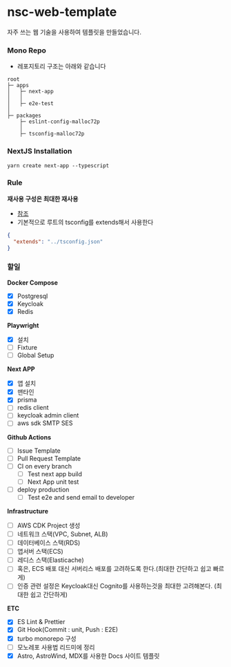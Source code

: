 # nsc-web-template

자주 쓰는 웹 기술을 사용하여 템플릿을 만들었습니다.

### Mono Repo

- 레포지토리 구조는 아래와 같습니다

```plaintext
root
├─ apps
│   ├─ next-app
│   │
│   ├─ e2e-test
│
├─ packages
    ├─ eslint-config-malloc72p
    │
    ├─ tsconfig-malloc72p
```

### NextJS Installation

```shell
yarn create next-app --typescript
```

### Rule

**재사용 구성은 최대한 재사용**

- [참조](https://typescript-eslint.io/docs/linting/typed-linting/monorepos/)
- 기본적으로 루트의 tsconfig를 extends해서 사용한다

```json
{
  "extends": "../tsconfig.json"
}
```

### 할일

**Docker Compose**

- [x] Postgresql
- [x] Keycloak
- [x] Redis

**Playwright**

- [x] 설치
- [ ] Fixture
- [ ] Global Setup

**Next APP**

- [x] 앱 설치
- [x] 맨타인
- [x] prisma
- [ ] redis client
- [ ] keycloak admin client
- [ ] aws sdk SMTP SES

**Github Actions**

- [ ] Issue Template
- [ ] Pull Request Template
- [ ] CI on every branch
  - [ ] Test next app build
  - [ ] Next App unit test
- [ ] deploy production
  - [ ] Test e2e and send email to developer

**Infrastructure**

- [ ] AWS CDK Project 생성
- [ ] 네트워크 스택(VPC, Subnet, ALB)
- [ ] 데이터베이스 스택(RDS)
- [ ] 앱서버 스택(ECS)
- [ ] 레디스 스택(Elasticache)
- [ ] 혹은, ECS 배포 대신 서버리스 배포를 고려하도록 한다.(최대한 간단하고 쉽고 빠르게)
- [ ] 인증 관련 설정은 Keycloak대신 Cognito를 사용하는것을 최대한 고려해본다. (최대한 쉽고 간단하게)

**ETC**

- [x] ES Lint & Prettier
- [x] Git Hook(Commit : unit, Push : E2E)
- [x] turbo monorepo 구성
- [ ] 모노레포 사용법 리드미에 정리
- [x] Astro, AstroWind, MDX를 사용한 Docs 사이트 템플릿
